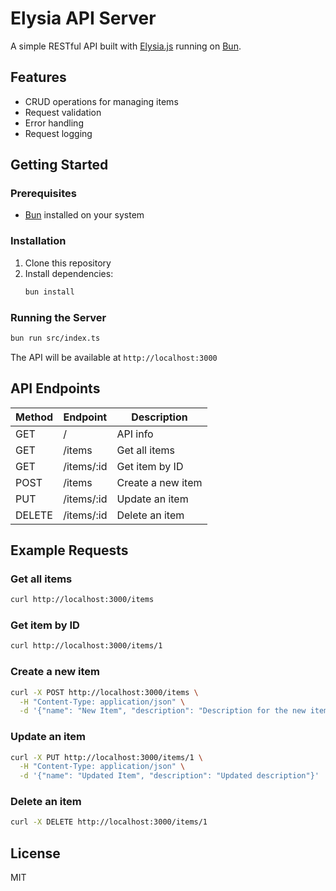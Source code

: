 # Elysia API Server

A simple RESTful API built with [Elysia.js](https://elysiajs.com/) running on [Bun](https://bun.sh/).

## Features

- CRUD operations for managing items
- Request validation
- Error handling
- Request logging

## Getting Started

### Prerequisites

- [Bun](https://bun.sh/) installed on your system

### Installation

1. Clone this repository
2. Install dependencies:
   ```bash
   bun install
   ```

### Running the Server

```bash
bun run src/index.ts
```

The API will be available at `http://localhost:3000`

## API Endpoints

| Method | Endpoint    | Description           |
|--------|-------------|-----------------------|
| GET    | /           | API info              |
| GET    | /items      | Get all items         |
| GET    | /items/:id  | Get item by ID        |
| POST   | /items      | Create a new item     |
| PUT    | /items/:id  | Update an item        |
| DELETE | /items/:id  | Delete an item        |

## Example Requests

### Get all items

```bash
curl http://localhost:3000/items
```

### Get item by ID

```bash
curl http://localhost:3000/items/1
```

### Create a new item

```bash
curl -X POST http://localhost:3000/items \
  -H "Content-Type: application/json" \
  -d '{"name": "New Item", "description": "Description for the new item"}'
```

### Update an item

```bash
curl -X PUT http://localhost:3000/items/1 \
  -H "Content-Type: application/json" \
  -d '{"name": "Updated Item", "description": "Updated description"}'
```

### Delete an item

```bash
curl -X DELETE http://localhost:3000/items/1
```

## License

MIT